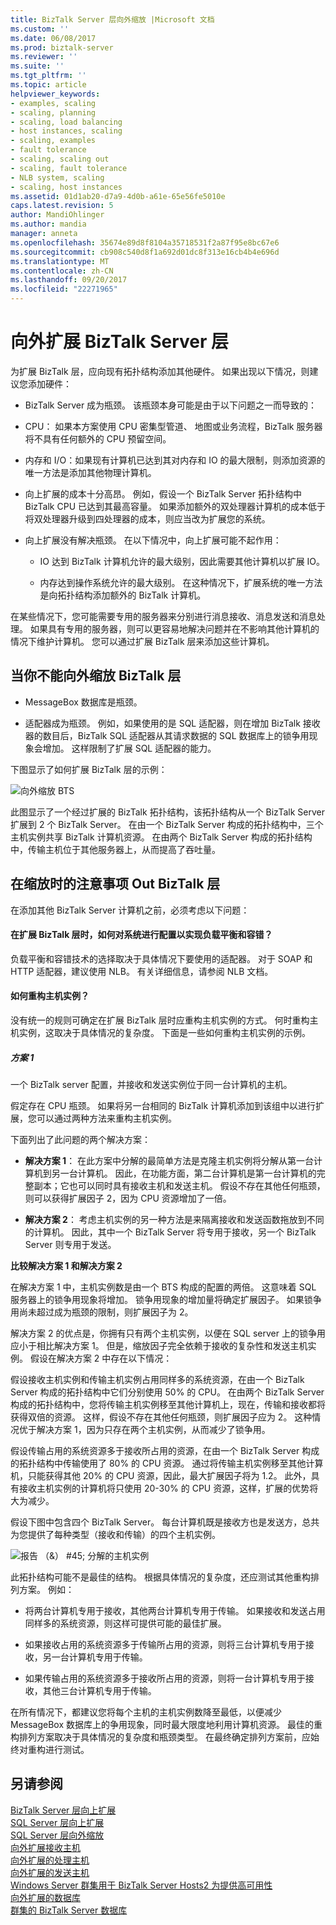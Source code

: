 ```yaml
---
title: BizTalk Server 层向外缩放 |Microsoft 文档
ms.custom: ''
ms.date: 06/08/2017
ms.prod: biztalk-server
ms.reviewer: ''
ms.suite: ''
ms.tgt_pltfrm: ''
ms.topic: article
helpviewer_keywords:
- examples, scaling
- scaling, planning
- scaling, load balancing
- host instances, scaling
- scaling, examples
- fault tolerance
- scaling, scaling out
- scaling, fault tolerance
- NLB system, scaling
- scaling, host instances
ms.assetid: 01d1ab20-d7a9-4d0b-a61e-65e56fe5010e
caps.latest.revision: 5
author: MandiOhlinger
ms.author: mandia
manager: anneta
ms.openlocfilehash: 35674e89d8f8104a35718531f2a87f95e8bc67e6
ms.sourcegitcommit: cb908c540d8f1a692d01dc8f313e16cb4b4e696d
ms.translationtype: MT
ms.contentlocale: zh-CN
ms.lasthandoff: 09/20/2017
ms.locfileid: "22271965"
---
```

# <a name="scaling-out-the-biztalk-server-tier"></a>向外扩展 BizTalk Server 层
为扩展 BizTalk 层，应向现有拓扑结构添加其他硬件。 如果出现以下情况，则建议您添加硬件：  
  
-   BizTalk Server 成为瓶颈。 该瓶颈本身可能是由于以下问题之一而导致的：  
  
-   CPU： 如果本方案使用 CPU 密集型管道、 地图或业务流程，BizTalk 服务器将不具有任何额外的 CPU 预留空间。  
  
-   内存和 I/O：如果现有计算机已达到其对内存和 IO 的最大限制，则添加资源的唯一方法是添加其他物理计算机。  
  
-   向上扩展的成本十分高昂。 例如，假设一个 BizTalk Server 拓扑结构中 BizTalk CPU 已达到其最高容量。 如果添加额外的双处理器计算机的成本低于将双处理器升级到四处理器的成本，则应当改为扩展您的系统。  
  
-   向上扩展没有解决瓶颈。 在以下情况中，向上扩展可能不起作用：  
  
    -   IO 达到 BizTalk 计算机允许的最大级别，因此需要其他计算机以扩展 IO。  
  
    -   内存达到操作系统允许的最大级别。 在这种情况下，扩展系统的唯一方法是向拓扑结构添加额外的 BizTalk 计算机。  
  
 在某些情况下，您可能需要专用的服务器来分别进行消息接收、消息发送和消息处理。 如果具有专用的服务器，则可以更容易地解决问题并在不影响其他计算机的情况下维护计算机。 您可以通过扩展 BizTalk 层来添加这些计算机。  
  
## <a name="when-you-cant-scale-out-the-biztalk-tier"></a>当你不能向外缩放 BizTalk 层  
  
-   MessageBox 数据库是瓶颈。  
  
-   适配器成为瓶颈。 例如，如果使用的是 SQL 适配器，则在增加 BizTalk 接收器的数目后，BizTalk SQL 适配器从其请求数据的 SQL 数据库上的锁争用现象会增加。 这样限制了扩展 SQL 适配器的能力。  
  
 下图显示了如何扩展 BizTalk 层的示例：  
  
 ![向外缩放 BTS](../core/media/scaleoutbts.gif "ScaleOutBTS")  
  
 此图显示了一个经过扩展的 BizTalk 拓扑结构，该拓扑结构从一个 BizTalk Server 扩展到 2 个 BizTalk Server。 在由一个 BizTalk Server 构成的拓扑结构中，三个主机实例共享 BizTalk 计算机资源。 在由两个 BizTalk Server 构成的拓扑结构中，传输主机位于其他服务器上，从而提高了吞吐量。  
  
## <a name="considerations-when-scaling-out-the-biztalk-tier"></a>在缩放时的注意事项 Out BizTalk 层  
 在添加其他 BizTalk Server 计算机之前，必须考虑以下问题：  
  
#### <a name="how-do-i-configure-the-system-for-load-balancing-and-fault-tolerance-when-i-scale-out-the-biztalk-tier"></a>在扩展 BizTalk 层时，如何对系统进行配置以实现负载平衡和容错？  
 负载平衡和容错技术的选择取决于具体情况下要使用的适配器。 对于 SOAP 和 HTTP 适配器，建议使用 NLB。 有关详细信息，请参阅 NLB 文档。  
  
#### <a name="how-do-i-refactor-the-host-instances"></a>如何重构主机实例？  
 没有统一的规则可确定在扩展 BizTalk 层时应重构主机实例的方式。 何时重构主机实例，这取决于具体情况的复杂度。 下面是一些如何重构主机实例的示例。  
  
##### <a name="scenario-1"></a>方案 1  
 一个 BizTalk server 配置，并接收和发送实例位于同一台计算机的主机。  
  
 假定存在 CPU 瓶颈。 如果将另一台相同的 BizTalk 计算机添加到该组中以进行扩展，您可以通过两种方法来重构主机实例。  
  
 下面列出了此问题的两个解决方案：  
  
-   **解决方案 1**： 在此方案中分解的最简单方法是克隆主机实例将分解从第一台计算机到另一台计算机。 因此，在功能方面，第二台计算机是第一台计算机的完整副本；它也可以同时具有接收主机和发送主机。 假设不存在其他任何瓶颈，则可以获得扩展因子 2，因为 CPU 资源增加了一倍。  
  
-   **解决方案 2**： 考虑主机实例的另一种方法是来隔离接收和发送函数拖放到不同的计算机。 因此，其中一个 BizTalk Server 将专用于接收，另一个 BizTalk Server 则专用于发送。  
  
 **比较解决方案 1 和解决方案 2**  
  
 在解决方案 1 中，主机实例数是由一个 BTS 构成的配置的两倍。 这意味着 SQL 服务器上的锁争用现象将增加。 锁争用现象的增加量将确定扩展因子。 如果锁争用尚未超过成为瓶颈的限制，则扩展因子为 2。  
  
 解决方案 2 的优点是，你拥有只有两个主机实例，以便在 SQL server 上的锁争用应小于相比解决方案 1。 但是，缩放因子完全依赖于接收的复杂性和发送主机实例。 假设在解决方案 2 中存在以下情况：  
  
 假设接收主机实例和传输主机实例占用同样多的系统资源，在由一个 BizTalk Server 构成的拓扑结构中它们分别使用 50% 的 CPU。 在由两个 BizTalk Server 构成的拓扑结构中，您将传输主机实例移至其他计算机上，现在，传输和接收都将获得双倍的资源。 这样，假设不存在其他任何瓶颈，则扩展因子应为 2。 这种情况优于解决方案 1，因为只存在两个主机实例，从而减少了锁争用。  
  
 假设传输占用的系统资源多于接收所占用的资源，在由一个 BizTalk Server 构成的拓扑结构中传输使用了 80% 的 CPU 资源。 通过将传输主机实例移至其他计算机，只能获得其他 20% 的 CPU 资源，因此，最大扩展因子将为 1.2。 此外，具有接收主机实例的计算机将只使用 20-30% 的 CPU 资源，这样，扩展的优势将大为减少。  
  
 假设下图中包含四个 BizTalk Server。 每台计算机既是接收方也是发送方，总共为您提供了每种类型（接收和传输）的四个主机实例。  
  
 ![报告 （&） #45; 分解的主机实例](../core/media/refactoringhostinstances.gif "RefactoringHostinstances")  
  
 此拓扑结构可能不是最佳的结构。 根据具体情况的复杂度，还应测试其他重构排列方案。 例如：  
  
-   将两台计算机专用于接收，其他两台计算机专用于传输。 如果接收和发送占用同样多的系统资源，则这样可提供可能的最佳扩展。  
  
-   如果接收占用的系统资源多于传输所占用的资源，则将三台计算机专用于接收，另一台计算机专用于传输。  
  
-   如果传输占用的系统资源多于接收所占用的资源，则将一台计算机专用于接收，其他三台计算机专用于传输。  
  
 在所有情况下，都建议您将每个主机的主机实例数降至最低，以便减少 MessageBox 数据库上的争用现象，同时最大限度地利用计算机资源。 最佳的重构排列方案取决于具体情况的复杂度和瓶颈类型。 在最终确定排列方案前，应始终对重构进行测试。  
  
## <a name="see-also"></a>另请参阅  
 [BizTalk Server 层向上扩展](../core/scaling-up-the-biztalk-server-tier.md)   
 [SQL Server 层向上扩展](../core/scaling-up-the-sql-server-tier.md)   
 [SQL Server 层向外缩放](../core/scaling-out-the-sql-server-tier.md)   
 [向外扩展接收主机](../core/scaled-out-receiving-hosts.md)   
 [向外扩展的处理主机](../core/scaled-out-processing-hosts.md)   
 [向外扩展的发送主机](../core/scaled-out-sending-hosts.md)   
 [Windows Server 群集用于 BizTalk Server Hosts2 为提供高可用性](../core/use-windows-cluster-to-provide-high-availability-for-biztalk-hosts.md)   
 [向外扩展的数据库](../core/scaled-out-databases.md)   
 [群集的 BizTalk Server 数据库](../core/clustering-the-biztalk-server-databases1.md)